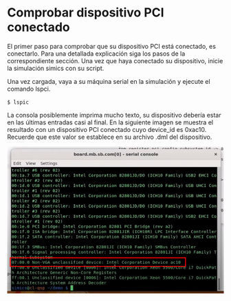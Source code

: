 
# Comprobar dispositivo PCI conectado

El primer paso para comprobar que su dispositivo PCI está conectado, es
conectarlo. Para una detallada explicación siga los pasos de la correspondiente
sección. Una vez que haya conectado su dispositivo, inicie la simulación simics
con su script.

Una vez cargada, vaya a su máquina serial en la simulación y ejecute el comando
lspci.

<pre><code>$ lspic</code></pre>

La consola posiblemente imprima mucho texto, su dispositivo debería estar en las
últimas entradas casi al final. En la siguiente imagen se muestra el resultado
con un dispositivo PCI conectado cuyo device_id es 0xac10. Recuerde que este
valor se establece en su archivo .dml del dispositivo.

![ejemplo](ss1.jpeg "Ejemplo")
